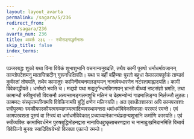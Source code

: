 ```yaml
---
layout: layout_avarta
permalink: /sagara/5/236
redirect_from:
  - /sagara/236
avarta_num: 236
title: आवर्तः २३६ -- स्त्रीसङ्गाद्धर्मनाशः
skip_title: false
index_terms: 
---
```


पञ्जरबद्धः शुको यथा विना विवेकं
शुभाशुभानि वचनान्यनुवदति, तथैव कामी पुरुषो धर्माधर्मावजानन् कान्तोपदेशमनु मातापित्रादीन् गुरूनधिक्षिपति। यथा च बर्ही बर्हिण्याः पुरतो
बहुधा केकालापपूर्वकं ताण्डवं कुर्वंस्तां तोषयति, तथैव कामातुरः कामिनीवचनमलङ्घयन् नानावेषधारणेन नटंस्तामाह्लादयति। कामी विवेकाद्धीयते।
धर्माष्टो भवति च। मद्यपो यथा मद्यदुर्गन्धमविगणयन् भ्रान्तो वीथ्यां
नष्टसंज्ञो भ्रमति, तथा कामान्धौ स्त्रीपुमांसौ विवसनौ अत्यन्तामङ्गलमशुचि
मलिनं च देहमन्योन्यं गाढमालिङ्ग्य निर्लज्जौ लुठतः। काममदः संस्कृतमतीनामपि विवेकिनामपि बुद्धिं क्षणेन मलिनयति। अत एवाधीतशास्त्रा अपि
कामपरवशाः स्त्रीपुरुषाः स्वकीयपरकीयत्वगम्यागम्यत्वादिव्यवस्थामन्तरा धर्माधर्मविवेकविकलाः परस्परं रमन्ते। एवं कामपरवशता पुरुषं वा स्त्रियं वा
धर्माधर्मविवेकात् प्रच्याव्यानेकानर्थप्रदान्यशुभानि कर्माणि कारयति। एवं
स्त्रीव्यक्तिः कामाभिवर्धनेन पुरुषबुद्धिमोहनद्वारा नानाविधदुष्कृताचरणद्वारा च
नानादुःखनिदानमिति विचार्य विवेकिनो मुनयः स्यादिविषयेभ्यो विरक्ता
एकान्ते रमन्ते।

